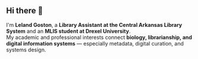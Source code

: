 ## Hi there 👋
I'm **Leland Goston**, a **Library Assistant at the Central Arkansas Library System** and an **MLIS student at Drexel University**.  
My academic and professional interests connect **biology, librarianship, and digital information systems** — especially metadata, digital curation, and systems design.


<!--
**llgoston/llgoston** is a ✨ _special_ ✨ repository because its `README.md` (this file) appears on your GitHub profile.

Here are some ideas to get you started:

- 🔭 I’m currently working on... 
- INFO 591: *Data and Digital Stewardship* – GitHub project on open data, metadata, and stewardship practices  
- INFO 620: *Information Systems Analysis & Design* – exploring system models, UML diagrams, and project workflows  

- 🌱 I’m currently learning ...
- Git and GitHub collaboration basics  
- Systems design concepts (UML, OOA/OOD/OOP)  
- Metadata standards (Dublin Core, Schema.org)  
- Digital curation and data stewardship principles  

- 👯 I’m looking to collaborate on ...
- projects that merge biological data, librarianship, and digital stewardship

- 🤔 I’m looking for help with ...
mastering Git workflows, data stewardship tools, and system analysis documentation

- 💬 Ask me about ...
digital curation, metadata organization, and information systems design

- 📫 How to reach me: ...
- llg74@drexel.edu

- 😄 Pronouns: ...
He/Him

- ⚡ Fun fact: ...
I have a biology background and enjoy finding parallels between molecular data structures and information organization systems.  

-->
